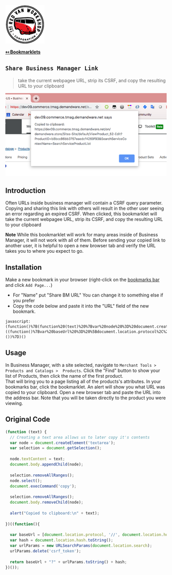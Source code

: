 ![Logo](img/logo.png "Logo")

**[↤ Bookmarklets](../README.md#Bookmarklets)**

`Share Business Manager Link`
---

> take the current webpagee URL, strip its CSRF, and copy the resulting URL to your clipboard

![demo](img/bm-share-link.png)

## Introduction

Often URLs inside business manager will contain a CSRF query parameter.  Copying and sharing this link with others will result in the other user seeing an error regarding an expired CSRF. 
When clicked, this bookmarklet will take the current webpagee URL, strip its CSRF, and copy the resulting URL to your clipboard

**Note** While this bookmarklet will work for many areas inside of Business Manager, it will not work with all of them.  Before sending your copied link to another user, it is helpful to open a new browser tab and verify the URL takes you to where you expect to go.

## Installation

Make a new bookmark in your browser (right-click on the [bookmarks bar](https://support.google.com/chrome/answer/95745?hl=en) and click `Add Page...`)
  - For "Name" put "Share BM URL"  You can change it to something else if you prefer
  - Copy the code below and paste it into the "URL" field of the new bookmark.

```
javascript:(function()%7B(function%20(text)%20%7Bvar%20node%20%3D%20document.createElement('textarea')%3Bvar%20selection%20%3D%20document.getSelection()%3Bnode.textContent%20%3D%20text%3Bdocument.body.appendChild(node)%3Bselection.removeAllRanges()%3Bnode.select()%3Bdocument.execCommand('copy')%3Bselection.removeAllRanges()%3Bdocument.body.removeChild(node)%3Balert(%22Copied%20to%20clipboard%3A%5Cn%22%20%2B%20text)%3B%7D)((function()%7Bvar%20baseUrl%20%3D%20%5Bdocument.location.protocol%2C%20'%2F%2F'%2C%20document.location.host%2C%20document.location.pathname%5D.join('')%3Bvar%20hash%20%3D%20document.location.hash.toString()%3Bvar%20urlParams%20%3D%20new%20URLSearchParams(document.location.search)%3BurlParams.delete('csrf_token')%3Breturn%20baseUrl%20%2B%20%22%3F%22%20%2B%20urlParams.toString()%20%2B%20hash%3B%7D)())%7D)()
```

## Usage

In Business Manager, with a site selected, navigate to `Merchant Tools >  Products and Catalogs >  Products`.  Click the "Find" button to show your list of Products, then click the name of the first product.  
That will bring you to a page listing all of the products's attributes.  In your bookmarks bar, click the bookmarklet.  An alert will show you what URL was copied to your clipboard.  Open a new browser tab and paste the URL into the address bar.  Note that you will be taken directly to the product you were viewing.




## Original Code

```javascript
(function (text) {
  // Creating a text area allows us to later copy it's contents
  var node = document.createElement('textarea');
  var selection = document.getSelection();

  node.textContent = text;
  document.body.appendChild(node);

  selection.removeAllRanges();
  node.select();
  document.execCommand('copy');

  selection.removeAllRanges();
  document.body.removeChild(node);

  alert("Copied to clipboard:\n" + text);

})((function(){

  var baseUrl = [document.location.protocol, '//', document.location.host, document.location.pathname].join('');
  var hash = document.location.hash.toString();
  var urlParams = new URLSearchParams(document.location.search);
  urlParams.delete('csrf_token');

  return baseUrl + "?" + urlParams.toString() + hash;
})());
```